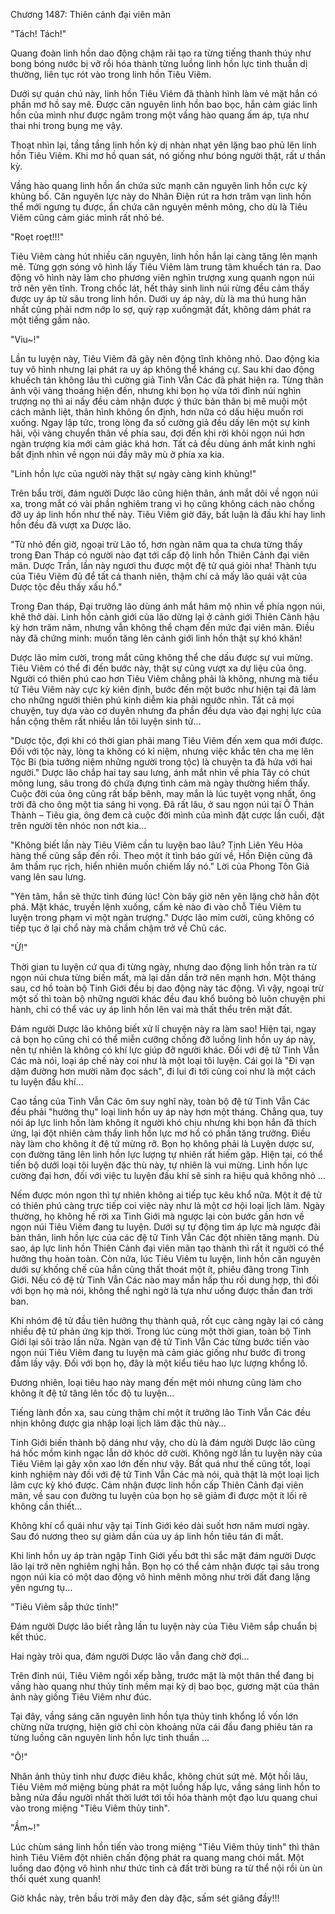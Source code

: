 




Chương 1487: Thiên cảnh đại viên mãn


"Tách! Tách!"

Quang đoàn linh hồn dao động chậm rãi tạo ra từng tiếng thanh thúy như bong bóng nước bị vỡ rồi hóa thành từng luồng linh hồn lực tinh thuần dị thường, liên tục rót vào trong linh hồn Tiêu Viêm.

Dưới sự quán chú này, linh hồn Tiêu Viêm đã thành hình làm vẻ mặt hắn có phần mơ hồ say mê. Được căn nguyên linh hồn bao bọc, hắn cảm giác linh hồn của mình như được ngâm trong một vầng hào quang ấm áp, tựa như thai nhi trong bụng mẹ vậy.

Thoạt nhìn lại, tầng tầng linh hồn kỳ dị nhàn nhạt yên lặng bao phủ lên linh hồn Tiêu Viêm. Khi mơ hồ quan sát, nó giống như bóng người thật, rất ư thần kỳ.

Vầng hào quang linh hồn ẩn chứa sức mạnh căn nguyên linh hồn cực kỳ khủng bố. Căn nguyên lực này do Nhân Điện rút ra hơn trăm vạn linh hồn thể mới ngưng tụ được, ẩn chứa căn nguyên mênh mông, cho dù là Tiêu Viêm cũng cảm giác mình rất nhỏ bé.

"Roẹt roẹt!!!"

Tiêu Viêm càng hút nhiều căn nguyên, linh hồn hắn lại càng tăng lên mạnh mẽ. Từng gợn sóng vô hình lấy Tiêu Viêm làm trung tâm khuếch tán ra. Dao động vô hình này làm cho phương viên nghìn trượng xung quanh ngọn núi trở nên yên tĩnh. Trong chốc lát, hết thảy sinh linh núi rừng đều cảm thấy được uy áp từ sâu trong linh hồn. Dưới uy áp này, dù là ma thú hung hãn nhất cũng phải nơm nớp lo sợ, quỳ rạp xuốngmặt đất, không dám phát ra một tiếng gầm nào.

"Viu~!"

Lần tu luyện này, Tiêu Viêm đã gây nên động tĩnh không nhỏ. Dao động kia tuy vô hình nhưng lại phát ra uy áp không thể kháng cự. Sau khi dao động khuếch tán không lâu thì cường giả Tinh Vẫn Các đã phát hiện ra. Từng thân ảnh vội vàng thoáng hiện đến, nhưng khi bọn họ vừa tới đỉnh núi nghìn trượng nọ thì ai nấy đều cảm nhận được ý thức bản thân bị mê muội một cách mãnh liệt, thân hình không ổn định, hơn nữa có dấu hiệu muốn rơi xuống. Ngay lập tức, trong lòng đa số cường giả đều dấy lên một sự kinh hãi, vội vàng chuyển thân về phía sau, đợi đến khi rời khỏi ngọn núi hơn ngàn trượng kia mới cảm giác khá hơn. Tất cả đều dùng ánh mắt kinh nghi bất định nhìn về ngọn núi đầy mây mù ở phía xa kia.

"Linh hồn lực của người này thật sự ngày càng kinh khủng!"

Trên bẩu trời, đám người Dược lão cũng hiện thân, ánh mắt dõi về ngọn núi xa, trong mắt có vài phần nghiêm trang vì họ cũng không cách nào chống đỡ uy áp linh hồn như thế này. Tiêu Viêm giờ đây, bất luận là đấu khí hay linh hồn đều đã vượt xa Dược lão.

"Từ nhỏ đến giờ, ngoại trừ Lão tổ, hơn ngàn năm qua ta chưa từng thấy trong Đan Tháp có người nào đạt tới cấp độ linh hồn Thiên Cảnh đại viên mãn. Dược Trần, lần này ngươi thu được một đệ tử quá giỏi nha! Thành tựu của Tiêu Viêm đủ để tất cả thanh niên, thậm chí cả mấy lão quái vật của Dược tộc đều thấy xấu hổ."

Trong Đan tháp, Đại trưởng lão dùng ánh mắt hâm mộ nhìn về phía ngọn núi, khẽ thở dài. Linh hồn cảnh giới của lão dừng lại ở cảnh giới Thiên Cảnh hậu kỳ hơn trăm năm, nhưng vẫn không thể chạm đến mức đại viên mãn. Điều này đã chứng minh: muốn tăng lên cảnh giới linh hồn thật sự khó khăn!

Dược lão mỉm cười, trong mắt cũng không thể che dấu được sự vui mừng. Tiêu Viêm có thể đi đến bước này, thật sự cũng vượt xa dự liệu của ông. Người có thiên phú cao hơn Tiêu Viêm chẳng phải là không, nhưng mà tiểu tử Tiêu Viêm này cực kỳ kiên định, bước đến một bước như hiện tại đã làm cho những người thiên phú kinh diễm kia phải ngước nhìn. Tất cả mọi chuyện, tuy dựa vào cơ duyên nhưng đa phần đều dựa vào đại nghị lực của hắn cộng thêm rất nhiều lần tôi luyện sinh tử…

"Dược tộc, đợi khi có thời gian phải mang Tiêu Viêm đến xem qua mới được. Đối với tộc này, lòng ta không có kỉ niệm, nhưng việc khắc tên cha mẹ lên Tộc Bi (bia tưởng niệm những người trong tộc) là chuyện ta đã hứa với hai người." Dược lão chắp hai tay sau lưng, ánh mắt nhìn về phía Tây có chút mông lung, sâu trong đó chứa đựng tình cảm mà ngày thường hiếm thấy. Cuộc đời của ông cũng rất bấp bênh, may mắn là lúc tuyệt vọng nhất, ông trời đã cho ông một tia sáng hi vọng. Đã rất lâu, ở sau ngọn núi tại Ô Thản Thành – Tiêu gia, ông đem cả cuộc đời mình của mình đặt cược lần cuối, đặt trên người tên nhóc non nớt kia…

"Không biết lần này Tiêu Viêm cần tu luyện bao lâu? Tịnh Liên Yêu Hỏa hàng thế cũng sắp đến rồi. Theo một ít tình báo gửi về, Hồn Điện cũng đã âm thầm rục rịch, hiển nhiên muốn chiếm lấy nó." Lời của Phong Tôn Giả vang lên sau lưng.

"Yên tâm, hắn sẽ thức tỉnh đúng lúc! Còn bây giờ nên yên lặng chờ hắn đột phá. Mặt khác, truyền lệnh xuống, cấm kẻ nào đi vào chỗ Tiêu Viêm tu luyện trong phạm vi một ngàn trượng." Dược lão mỉm cười, cũng không có tiếp tục ở lại chổ này mà chầm chậm trở về Chủ các.

"Ừ!"

Thời gian tu luyện cứ qua đi từng ngày, nhưng dao động linh hồn tràn ra từ ngọn núi chưa từng biến mất, mà lại dần dần trở nên mạnh hơn. Một tháng sau, cơ hồ toàn bộ Tinh Giới đều bị dao động này tác động. Vì vậy, ngoại trừ một số thì toàn bộ những người khác đều đau khổ buông bỏ luôn chuyện phi hành, chỉ có thể vác uy áp linh hồn lên vai mà thất thểu trên mặt đất.

Đám người Dược lão không biết xử lí chuyện này ra làm sao! Hiện tại, ngay cả bọn họ cũng chỉ có thể miễn cưỡng chống đỡ luồng linh hồn uy áp này, nên tự nhiên là không có khí lực giúp đỡ người khác. Đối với đệ tử Tinh Vẫn Các mà nói, loại áp chế này coi như là một loại tôi luyện. Cái gọi là "Đi vạn dặm đường hơn mười năm đọc sách", đi lui đi tới cũng coi như là một cách tu luyện đấu khí…

Cao tầng của Tinh Vẫn Các ôm suy nghĩ này, toàn bộ đệ tử Tinh Vẫn Các đều phải "hưởng thụ" loại linh hồn uy áp này hơn một tháng. Chẳng qua, tuy nói áp lực linh hồn làm không ít người khó chịu nhưng khi bọn hắn đã thích ứng, lại đột nhiên cảm thấy linh hồn lực mơ hồ có phần tăng trưởng. Điều này làm cho không ít đệ tử mừng rỡ. Bọn họ không phải là Luyện dược sư, con đường tăng lên linh hồn lực lượng tự nhiên rất hiếm gặp. Hiện tại, có thể tiến bộ dưới loại tôi luyện đặc thù này, tự nhiên là vui mừng. Linh hồn lực cường đại hơn, đối với việc tu luyện đấu khí sẽ sinh ra hiệu quả không nhỏ …

Nếm được món ngon thì tự nhiên không ai tiếp tục kêu khổ nữa. Một ít đệ tử có thiên phú càng trực tiếp coi việc này như là một cơ hội loại lịch lãm. Ngày thường, họ không hề rời xa Tinh Giới mà ngược lại còn bước gần hơn về ngọn núi Tiêu Viêm đang tu luyện. Dưới sự tự động tìm áp lực mà ngược đãi bản thân, linh hồn lực của các đệ tử Tinh Vẫn Các đột nhiên tăng mạnh. Dù sao, áp lực linh hồn Thiên Cảnh đại viên mãn tạo thành thì rất ít người có thể hưởng thụ hoàn toàn. Còn nữa, lúc Tiêu Viêm tu luyện, linh hồn căn nguyên dưới sự khống chế của hắn cũng thất thoát một ít, phiêu đãng trong Tinh Giới. Nếu có đệ tử Tinh Vẫn Các nào may mắn hấp thu rồi dung hợp, thì đối với bọn họ mà nói, không thể nghi ngờ là tựa như uống được thần đan trời ban.

Khi nhóm đệ tử đầu tiên hưởng thụ thành quả, rốt cục càng ngày lại có càng nhiều đệ tử phản ứng kịp thời. Trong lúc cùng một thời gian, toàn bộ Tinh Giới lại sôi trào lần nữa. Ngàn vạn đệ tử Tinh Vẫn Các từng bước tiến vào ngọn núi Tiêu Viêm đang tu luyện mà cảm giác giống như bước đi trong đầm lầy vậy. Đối với bọn họ, đây là một kiểu tiêu hao lực lượng khổng lồ.

Đương nhiên, loại tiêu hao này mang đến mệt mỏi nhưng cũng làm cho không ít đệ tử tăng lên tốc độ tu luyện…

Tiếng lành đồn xa, sau cùng thậm chí một ít trưởng lão Tinh Vẫn Các đều nhịn không được gia nhập loại lịch lãm đặc thù này…

Tinh Giới biến thành bộ dáng như vậy, cho dù là đám người Dược lão cũng há hốc mồm kinh ngạc lẫn dở khóc dở cười. Không ngờ lần tu luyện này của Tiêu Viêm lại gây xôn xao lớn đến như vậy. Bất quá như thế cũng tốt, loại kinh nghiệm này đối với đệ tử Tinh Vẫn Các mà nói, quả thật là một loại lịch lãm cực kỳ khó được. Cảm nhận được linh hồn cấp Thiên Cảnh đại viên mãn, về sau con đường tu luyện của bọn họ sẽ giảm đi được một ít lối rẽ không cần thiết…

Không khí cổ quái như vậy tại Tinh Giới kéo dài suốt hơn năm mươi ngày. Sau đó nương theo sự giảm dần của uy áp linh hồn tiêu tán đi mất.

Khi linh hồn uy áp tràn ngập Tinh Giới yếu bớt thì sắc mặt đám người Dược lão lại trở nên nghiêm nghị hẳn. Bọn họ có thể cảm nhận được tại sâu trong ngọn núi kia có một dao động vô hình mênh mông như trời đất đang lặng yên ngưng tụ…

"Tiêu Viêm sắp thức tỉnh!"

Đám người Dược lão biết rằng lần tu luyện này của Tiêu Viêm sắp chuẩn bị kết thúc.

Hai ngày trôi qua, đám người Dược lão vẫn đang chờ đợi…

Trên đỉnh núi, Tiêu Viêm ngồi xếp bằng, trước mặt là một thân thể đang bị vầng hào quang như thủy tinh mềm mại kỳ dị bao bọc, gương mặt của thân ảnh này giống Tiêu Viêm như đúc.

Tại đây, vầng sáng căn nguyên linh hồn tựa thủy tinh khổng lồ vốn lớn chừng nữa trượng, hiện giờ chỉ còn khoảng nửa cái đầu đang phiêu tán ra từng luồng căn nguyên linh hồn lực tinh thuần …

"Ô!"

Nhân ảnh thủy tinh như được điêu khắc, không chút sứt mẻ. Một hồi lâu, Tiêu Viêm mở miệng bùng phát ra một luồng hấp lực, vầng sáng linh hồn to bằng nửa đầu người nhất thời lướt tới tồi hóa thành một đạo lưu quang chui vào trong miệng "Tiêu Viêm thủy tinh".

"Ầm~!"

Lúc chùm sáng linh hồn tiến vào trong miệng "Tiêu Viêm thủy tinh" thì thân hình Tiêu Viêm đột nhiên chấn động phát ra quang mang chói mắt. Một luồng dao động vô hình như thức tỉnh cả đất trời bùng ra từ thể nội rồi ùn ùn thổi quét xung quanh!

Giờ khắc này, trên bầu trời mây đen dày đặc, sấm sét giăng đầy!!!




